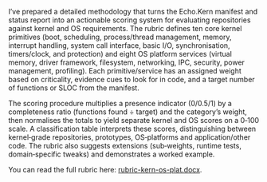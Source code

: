 I’ve prepared a detailed methodology that turns the Echo.Kern manifest and status report into an actionable scoring system for evaluating repositories against kernel and OS requirements.  The rubric defines ten core kernel primitives (boot, scheduling, process/thread management, memory, interrupt handling, system call interface, basic I/O, synchronisation, timers/clock, and protection) and eight OS platform services (virtual memory, driver framework, filesystem, networking, IPC, security, power management, profiling).  Each primitive/service has an assigned weight based on criticality, evidence cues to look for in code, and a target number of functions or SLOC from the manifest.

The scoring procedure multiplies a presence indicator (0/0.5/1) by a completeness ratio (functions found ÷ target) and the category’s weight, then normalises the totals to yield separate kernel and OS scores on a 0‑100 scale.  A classification table interprets these scores, distinguishing between kernel‑grade repositories, prototypes, OS‑platforms and application/other code.  The rubric also suggests extensions (sub‑weights, runtime tests, domain‑specific tweaks) and demonstrates a worked example.

You can read the full rubric here: [rubric-kern-os-plat.docx](rubric-kern-os-plat.docx).
